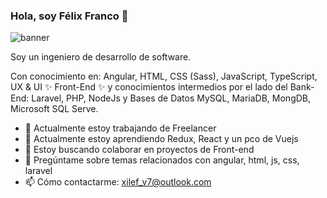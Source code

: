 ### Hola, soy Félix Franco 👋

<img src="https://raw.githubusercontent.com/devalfe/devalfe/main/banner.png" alt="banner">

Soy un ingeniero de desarrollo de software.

Con conocimiento en: Angular, HTML, CSS (Sass), JavaScript, TypeScript, UX
& UI ✨ Front-End ✨ y conocimientos intermedios por el lado del Bank-End: Laravel, PHP, NodeJs y Bases de Datos MySQL, MariaDB, MongDB, Microsoft SQL Serve.

- 🔭 Actualmente estoy trabajando de Freelancer
- 🌱 Actualmente estoy aprendiendo Redux, React y un pco de Vuejs
- 👯 Estoy buscando colaborar en proyectos de Front-end
- 💬 Pregúntame sobre temas relacionados con angular, html, js, css, laravel
- 📫 Cómo contactarme: xilef_v7@outlook.com

<!--
**devalfe/devalfe** is a ✨ _special_ ✨ repository because its `README.md` (this file) appears on your GitHub profile.

Here are some ideas to get you started:

- 🔭 I’m currently working on ...
- 🌱 I’m currently learning ...
- 👯 I’m looking to collaborate on ...
- 🤔 I’m looking for help with ...
- 💬 Ask me about ...
- 📫 How to reach me: ...
- 😄 Pronouns: ...
- ⚡ Fun fact: ...
-->
